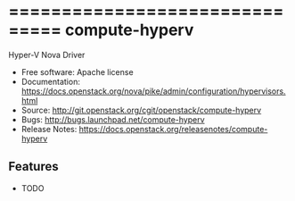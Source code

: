 ===============================
compute-hyperv
===============================

Hyper-V Nova Driver

* Free software: Apache license
* Documentation: https://docs.openstack.org/nova/pike/admin/configuration/hypervisors.html
* Source: http://git.openstack.org/cgit/openstack/compute-hyperv
* Bugs: http://bugs.launchpad.net/compute-hyperv
* Release Notes: https://docs.openstack.org/releasenotes/compute-hyperv

Features
--------

* TODO
